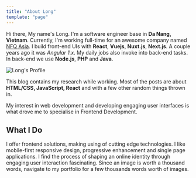 ```yaml
---
title: "About Long"
template: "page"
---
```


Hi there, My name's Long. I'm a software engineer base in **Da Nang, Vietnam**. Currently, I'm working full-time for an awesome company named [NFQ Asia](https://www.nfq.asia/).
I build front-end UIs with  **React**, **Vuejs**, **Nuxt.js**, **Next.js**. A couple years ago it was *Angular 1.x*. My daily jobs also invoke into back-end tasks. In back-end we use **Node.js**, **PHP** and **Java**.

![Long's Profile](/media/longntran.jpg)
 
This blog contains my research while working. Most of the posts are about **HTML/CSS, JavaScript, React** and with a few other random things thrown in.
 
My interest in web development and developing engaging user interfaces is what drove me to specialise in Frontend Development.

## What I Do

I offer frontend solutions, making using of cutting edge technologies. I like mobile-first responsive design, progressive enhancement and single page applications.
I find the process of shaping an online identity through engaging user interaction fascinating.
Since an image is worth a thousand words, navigate to my portfolio for a few thousands words worth of images.